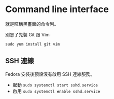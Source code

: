 Command line interface
======================
就是暱稱黑畫面的命令列。

別忘了先裝 Git 跟 Vim

`sudo yum install git vim`

SSH 連線
-----------------
Fedora 安裝後預設沒有啟用 SSH 連線服務。

* 起動 `sudo systemctl start sshd.service`
* 啟用 `sudo systemctl enable sshd.service`